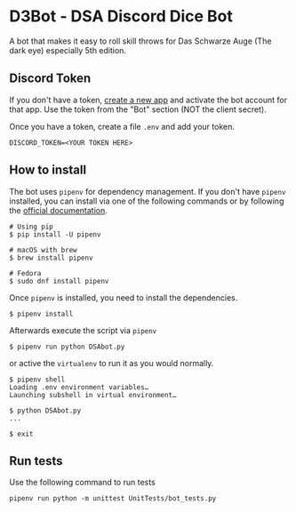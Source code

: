 # D3Bot - **D**SA **D**iscord **D**ice Bot

A bot that makes it easy to roll skill throws for Das Schwarze Auge (The dark eye) especially 5th edition.

## Discord Token

If you don't have a token, [create a new app](https://discord.com/developers/applications) and activate the bot account for that app. Use the token from the "Bot" section (NOT the client secret).

Once you have a token, create a file `.env` and add your token.

```
DISCORD_TOKEN=<YOUR TOKEN HERE>
```

## How to install

The bot uses `pipenv` for dependency management. If you don't have `pipenv` installed, you can install via one of the following commands or by following the [official documentation](https://pipenv.pypa.io/en/latest/install/#installing-pipenv).

``` sh-session
# Using pip
$ pip install -U pipenv

# macOS with brew
$ brew install pipenv

# Fedora
$ sudo dnf install pipenv
```

Once `pipenv` is installed, you need to install the dependencies.

``` sh-session
$ pipenv install
```

Afterwards execute the script via `pipenv` 

``` sh-session
$ pipenv run python DSAbot.py
```

or active the `virtualenv` to run it as you would normally.

``` sh-session
$ pipenv shell 
Loading .env environment variables…
Launching subshell in virtual environment…

$ python DSAbot.py
...

$ exit
```

## Run tests

Use the following command to run tests

``` sh-session
pipenv run python -m unittest UnitTests/bot_tests.py
```

